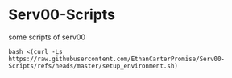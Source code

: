 # Serv00-Scripts
some scripts of serv00

```
bash <(curl -Ls https://raw.githubusercontent.com/EthanCarterPromise/Serv00-Scripts/refs/heads/master/setup_environment.sh)
```
